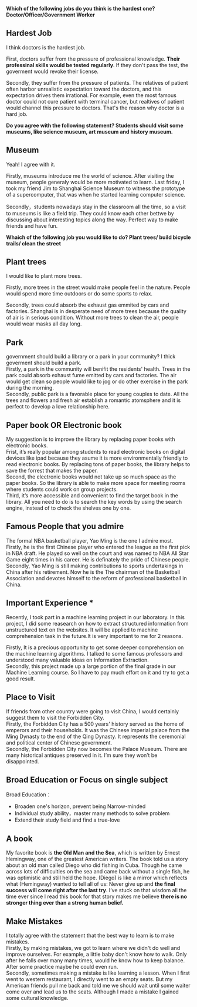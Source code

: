 **Which of the following jobs do you think is the hardest one? Doctor/Officer/Government Worker**
## Hardest Job
I think doctors is the hardest job.  

First, doctors suffer from the pressure of professional knowledge. **Their professinal skills would be tested regularly**. If they don't pass the test, the goverment would revoke their license.  

Secondly, they suffer from the pressure of patients. The relatives of patient often harbor unrealistic expectation toward the doctors, and this expectation drives them irrational. For example, even the most famous doctor could not cure patient with terminal cancer, but realtives of patient would channel this pressure to doctors. That's the reason why doctor is a hard job.  

**Do you agree with the following statement? Students should visit some museums, like science museum, art museum and history museum.**
## Museum
Yeah! I agree with it.  

Firstly, museums introduce me the world of science. After visiting the museum, people generaly would be more motivated to learn. Last friday, I took my friend Jim to Shanghai Science Museum to witness the prototype of a supercomputer, that was when he started learning computer science.

Secondly，students nowadays stay in the classroom all the time, so a visit to museums is like a field trip. They could know each other bettwe by discussing about interesting topics along the way. Perfect way to make friends and have fun.

**Whaich of the following job you would like to do? Plant trees/ build bicycle trails/ clean the street**
## Plant trees

I would like to plant more trees.    

Firstly, more trees in the street would make people feel in the nature. People would spend more time outdoors or do some sports to relax.  

Secondly, trees could absorb the exhaust gas emmited by cars and factories. Shanghai is in desperate need of more trees because the quality of air is in serious condition. Without more trees to clean the air, people would wear masks all day long.

## Park
government should build a library or a park in your community?
I thick goverment should build a park.  
Firstly, a park in the community will benifit the residents' health. Trees in the park could absorb exhaust fume emitted by cars and factories. The air would get clean so people would like to jog or do other exercise in the park during the morning.  
Secondly, public park is a favorable place for young couples to date. All the trees and flowers and fresh air establish a romantic atomsphere and it is perfect to develop a love relationship here.

## Paper book OR Electronic book
My suggestion is to improve the library by replacing paper books with electronic
books.  
Frist, it’s really popular among students to read electronic books on digital devices
like ipad because they asume it is more environmentally friendly to read electronic
books. By replacing tons of paper books, the library helps to save the forrest that
makes the paper.  
Second, the electronic books would not take up so much space as the paper books.
So the library is able to make more space for meeting rooms where students could
work on group projects.  
Third, it’s more accessible and convenient to find the target book in the library. All
you need to do is to search the key words by using the search engine, instead of to
check the shelves one by one.  

## Famous People that you admire
The formal NBA basketball player, Yao Ming is the one I admire most.  
Firstly, he is the first Chinese player who entered the league as the first pick in NBA draft. He played so well on the court and was named to NBA All Star Game eight times in his career. He is definately the pride of Chinese people.  
Secondly, Yao Ming is still making contributions to sports undertakings in China after his retirement. Now he is the The chairman of the Basketball Association and devotes himself to the reform of professional basketball in China.

## Important Experience *
Recently, I took part in a machine learning project in our laboratory. In this project, I did some reasearch on how to extract structured information from unstructured text on the websites. It will be applied to machine comprehension task in the future.It is very important to me for 2 reasons.   

Firstly, It is a precious opportunity to get some deeper comprehension on the machine learning algorithms. I talked to some famous professors and understood many valuable ideas on Information Extraction.  
Secondly, this project made up a large portion of the final grade in our Machine Learning course. So I have to pay much effort on it and try to get a good result. 

## Place to Visit
If friends from other country were going to visit China, I would certainly suggest them to visit the Forbidden City.  
Firstly, the Forbidden City has a 500 years' history served as the home of emperors and their households. It was the Chinese imperial palace from the Ming Dynasty to the end of the Qing Dynasty. It represents the ceremonial and political center of Chinese government.  
Secondly, the Forbidden City now becomes the Palace Museum. There are many historical antiques preserved in it. I’m sure they won’t be disappointed.

## Broad Education or Focus on single subject
Broad Education：
- Broaden one's horizon, prevent being Narrow-minded
- Individual study ability，master many methods to solve problem
- Extend their study field and find a true-love

## A book
My favorite book is **the Old Man and the Sea**, which is written by Ernest Hemingway, one of the greatest American writers. The book told us a story about an old man called Diego who did fishing in Cuba. Though he came across lots of difficulties on the sea and came back without a single fish, he was optimistic and still held the hope. (Diego) is like a mirror which reflects what (Hemingway) wanted to tell all of us: Never give up and **the final success will come right after the last try**. I’ve stuck on that wisdom all the time ever since I read this book for that story makes me believe **there is no stronger thing ever than a strong human belief.**

## Make Mistakes
I totally agree with the statement that the best way to learn is to make mistakes.  
Firstly, by making mistakes, we got to learn where we didn't do well and improve ourselves. For example, a little baby don't know how to walk. Only after he falls over many many times, would he know how to keep balance. After some practice maybe he could even run.  
Secondly, sometimes making a mistake is like learning a lesson. When I first went to western restaurant, I directly went to an empty seats. But my American friends pull me back and told me we should wait until some waiter come over and lead us to the seats. Although I made a mistake I gained some cultural knowledge.


